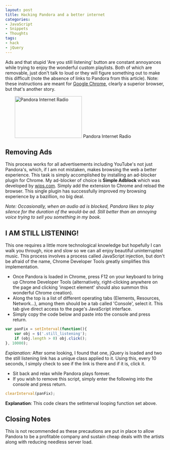 ```yaml
---
layout: post
title: Hacking Pandora and a better internet
categories:
- JavaScript
- Snippets
- Thoughts
tags:
- hack
- jQuery
---
```


Ads and that stupid 'Are you still listening' button are constant annoyances while trying to enjoy the wonderful custom playlists.  Both of which are removable, just don't talk to loud or they will figure something out to make this difficult (note the absence of links to Pandora from this article).  Note: these instructions are meant for [Google Chrome](http://www.google.com/chrome), clearly a superior browser, but that's another story.

<!--more-->

<div class="pull-right" style="margin-left:30px">
	<img alt="Pandora Internet Radio" src="pandora.jpg" width="212" height="132" />
	Pandora Internet Radio
</div>

## Removing Ads
This process works for all advertisements including YouTube's  not just Pandora's, which, if I am not mistaken, makes browsing the web a better experience.  This task is simply accomplished by installing an ad-blocker plugin for Chrome.  My ad-blocker of choice is **Simple Adblock** which was developed by [wips.com](http://www.wips.com).  Simply add the extension to Chrome and reload the browser.  This single plugin has successfully improved my browsing experience by a bazillion, no big deal.

*Note: Occasionally, when an audio ad is blocked, Pandora likes to play silence for the duration of the would-be ad.  Still better than an annoying voice trying to sell you something in my book.*

## I AM STILL LISTENING!
This one requires a little more technological knowledge  but hopefully I can walk you through, nice and slow so we can all enjoy beautiful uninterrupted music.  This process involves a process called JavaScript injection, but don't be afraid of the name, Chrome Developer Tools greatly simplifies this implementation.

- Once Pandora is loaded in Chrome, press F12 on your keyboard to bring up Chrome Developer Tools (alternatively, right-clicking anywhere on the page and clicking 'inspect element' should also summon this wonderful Chrome creation).
- Along the top is a list of different operating tabs (Elements, Resources, Network...), among them should be a tab called 'Console', select it.  This tab give direct access to the page's JavaScript interface.
- Simply copy the code below and paste into the console and press return.

```js
var panFix = setInterval(function(){
    var obj = $('.still_listening');
    if (obj.length > 0) obj.click();
}, 10000);
```

*Explanation:* After some looking, I found that one, jQuery is loaded and two the still listening link has a unique class applied to it.  Using this, every 10 seconds, I simply check to see if the link is there and if it is, click it.
- Sit back and relax while Pandora plays forever.
- If you wish to remove this script, simply enter the following into the console and press return.

```js
clearInterval(panFix);
```

**Explanation**: This code clears the setInterval looping function set above.

## Closing Notes
This is not recommended as these precautions are put in place to allow Pandora to be a profitable company and sustain cheap deals with the artists along with reducing needless server load.

